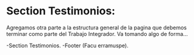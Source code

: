 # Section Testimonios:
Agregamos otra parte a la estructura general de la pagina que debemos terminar como parte del Trabajo Integrador. Va tomando algo de forma...

-Section Testimonios.
-Footer (Facu erramuspe).
